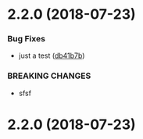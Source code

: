 <a name="2.2.0"></a>
# 2.2.0 (2018-07-23)


### Bug Fixes

* just a test ([db41b7b](https://github.com/yelin2016/gitlogtest/commit/db41b7b))


### BREAKING CHANGES

* sfsf



<a name="2.2.0"></a>
# 2.2.0 (2018-07-23)



